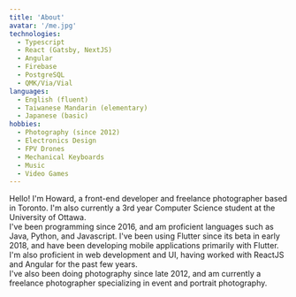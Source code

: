 ```yaml
---
title: 'About'
avatar: '/me.jpg'
technologies:
  - Typescript
  - React (Gatsby, NextJS)
  - Angular
  - Firebase
  - PostgreSQL
  - QMK/Via/Vial
languages:
  - English (fluent)
  - Taiwanese Mandarin (elementary)
  - Japanese (basic)
hobbies:
  - Photography (since 2012)
  - Electronics Design
  - FPV Drones
  - Mechanical Keyboards
  - Music
  - Video Games
---
```


Hello! I'm Howard, a front-end developer and freelance photographer based in Toronto. I'm also currently a 3rd year Computer Science student at the University of Ottawa.
</br>
I've been programming since 2016, and am proficient languages such as Java, Python, and Javascript. I've been using Flutter since its beta in early 2018, and have been developing mobile applications primarily with Flutter. I'm also proficient in web development and UI, having worked with ReactJS and Angular for the past few years.
</br>
I've also been doing photography since late 2012, and am currently a freelance photographer specializing in event and portrait photography.
